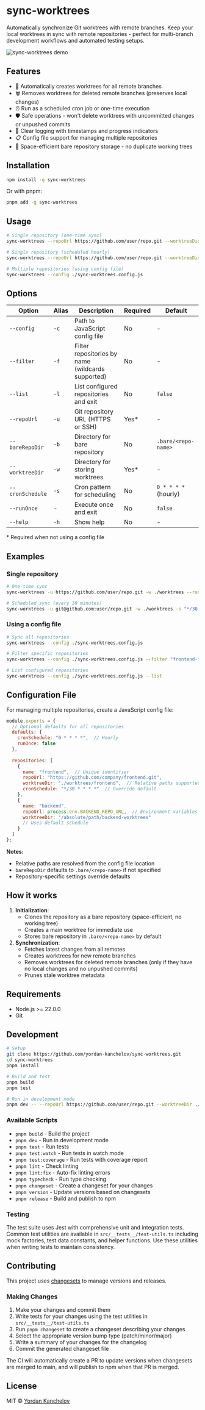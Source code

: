 # sync-worktrees

Automatically synchronize Git worktrees with remote branches. Keep your local worktrees in sync with remote repositories - perfect for multi-branch development workflows and automated testing setups.

![sync-worktrees demo](./assets/sync-worktrees-demo-optimized.gif)

## Features

- 🔄 Automatically creates worktrees for all remote branches
- 🗑️ Removes worktrees for deleted remote branches (preserves local changes)
- ⏰ Run as a scheduled cron job or one-time execution
- 🛡️ Safe operations - won't delete worktrees with uncommitted changes or unpushed commits
- 📝 Clear logging with timestamps and progress indicators
- 📋 Config file support for managing multiple repositories
- 💾 Space-efficient bare repository storage - no duplicate working trees

## Installation

```bash
npm install -g sync-worktrees
```

Or with pnpm:

```bash
pnpm add -g sync-worktrees
```

## Usage

```bash
# Single repository (one-time sync)
sync-worktrees --repoUrl https://github.com/user/repo.git --worktreeDir ./worktrees --runOnce

# Single repository (scheduled hourly)
sync-worktrees --repoUrl https://github.com/user/repo.git --worktreeDir ./worktrees

# Multiple repositories (using config file)
sync-worktrees --config ./sync-worktrees.config.js
```

## Options

| Option | Alias | Description | Required | Default |
|--------|-------|-------------|----------|---------|
| `--config` | `-c` | Path to JavaScript config file | No | - |
| `--filter` | `-f` | Filter repositories by name (wildcards supported) | No | - |
| `--list` | `-l` | List configured repositories and exit | No | `false` |
| `--repoUrl` | `-u` | Git repository URL (HTTPS or SSH) | Yes* | - |
| `--bareRepoDir` | `-b` | Directory for bare repository | No | `.bare/<repo-name>` |
| `--worktreeDir` | `-w` | Directory for storing worktrees | Yes* | - |
| `--cronSchedule` | `-s` | Cron pattern for scheduling | No | `0 * * * *` (hourly) |
| `--runOnce` | - | Execute once and exit | No | `false` |
| `--help` | `-h` | Show help | No | - |

\* Required when not using a config file

## Examples

### Single repository
```bash
# One-time sync
sync-worktrees -u https://github.com/user/repo.git -w ./worktrees --runOnce

# Scheduled sync (every 30 minutes)
sync-worktrees -u git@github.com:user/repo.git -w ./worktrees -s "*/30 * * * *"
```

### Using a config file
```bash
# Sync all repositories
sync-worktrees --config ./sync-worktrees.config.js

# Filter specific repositories
sync-worktrees --config ./sync-worktrees.config.js --filter "frontend-*"

# List configured repositories
sync-worktrees --config ./sync-worktrees.config.js --list
```

## Configuration File

For managing multiple repositories, create a JavaScript config file:

```javascript
module.exports = {
  // Optional defaults for all repositories
  defaults: {
    cronSchedule: "0 * * * *",  // Hourly
    runOnce: false
  },
  
  repositories: [
    {
      name: "frontend",  // Unique identifier
      repoUrl: "https://github.com/company/frontend.git",
      worktreeDir: "./worktrees/frontend",  // Relative paths supported
      cronSchedule: "*/30 * * * *"  // Override default
    },
    {
      name: "backend",
      repoUrl: process.env.BACKEND_REPO_URL,  // Environment variables supported
      worktreeDir: "/absolute/path/backend-worktrees"
      // Uses default schedule
    }
  ]
};
```

**Notes:**
- Relative paths are resolved from the config file location
- `bareRepoDir` defaults to `.bare/<repo-name>` if not specified
- Repository-specific settings override defaults

## How it works

1. **Initialization**: 
   - Clones the repository as a bare repository (space-efficient, no working tree)
   - Creates a main worktree for immediate use
   - Stores bare repository in `.bare/<repo-name>` by default
2. **Synchronization**:
   - Fetches latest changes from all remotes
   - Creates worktrees for new remote branches
   - Removes worktrees for deleted remote branches (only if they have no local changes and no unpushed commits)
   - Prunes stale worktree metadata

## Requirements

- Node.js >= 22.0.0
- Git

## Development

```bash
# Setup
git clone https://github.com/yordan-kanchelov/sync-worktrees.git
cd sync-worktrees
pnpm install

# Build and test
pnpm build
pnpm test

# Run in development mode
pnpm dev -- --repoUrl https://github.com/user/repo.git --worktreeDir ./worktrees --runOnce
```

### Available Scripts

- `pnpm build` - Build the project
- `pnpm dev` - Run in development mode
- `pnpm test` - Run tests
- `pnpm test:watch` - Run tests in watch mode
- `pnpm test:coverage` - Run tests with coverage report
- `pnpm lint` - Check linting
- `pnpm lint:fix` - Auto-fix linting errors
- `pnpm typecheck` - Run type checking
- `pnpm changeset` - Create a changeset for your changes
- `pnpm version` - Update versions based on changesets
- `pnpm release` - Build and publish to npm

### Testing

The test suite uses Jest with comprehensive unit and integration tests. Common test utilities are available in `src/__tests__/test-utils.ts` including mock factories, test data constants, and helper functions. Use these utilities when writing tests to maintain consistency.

## Contributing

This project uses [changesets](https://github.com/changesets/changesets) to manage versions and releases.

### Making Changes

1. Make your changes and commit them
2. Write tests for your changes using the test utilities in `src/__tests__/test-utils.ts`
3. Run `pnpm changeset` to create a changeset describing your changes
4. Select the appropriate version bump type (patch/minor/major)
5. Write a summary of your changes for the changelog
6. Commit the generated changeset file

The CI will automatically create a PR to update versions when changesets are merged to main, and will publish to npm when that PR is merged.

## License

MIT © [Yordan Kanchelov](https://github.com/yordan-kanchelov)
